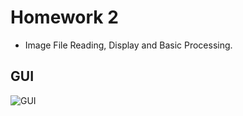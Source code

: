 # Homework 2
 - Image File Reading, Display and Basic Processing.
## GUI
![GUI](https://github.com/ChengZheWu/Principles-and-Applications-of-Digital-Image-Processing/blob/main/hw2/GUI.png)
